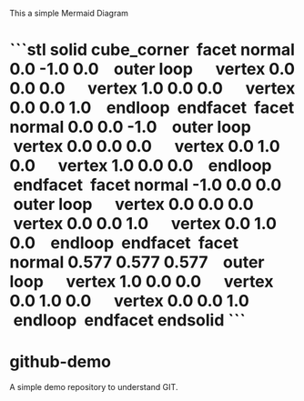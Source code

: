 This a simple Mermaid Diagram

# \`\`\`stl solid cube\_corner  facet normal 0.0 -1.0 0.0    outer loop      vertex 0.0 0.0 0.0      vertex 1.0 0.0 0.0      vertex 0.0 0.0 1.0    endloop  endfacet  facet normal 0.0 0.0 -1.0    outer loop      vertex 0.0 0.0 0.0      vertex 0.0 1.0 0.0      vertex 1.0 0.0 0.0    endloop  endfacet  facet normal -1.0 0.0 0.0    outer loop      vertex 0.0 0.0 0.0      vertex 0.0 0.0 1.0      vertex 0.0 1.0 0.0    endloop  endfacet  facet normal 0.577 0.577 0.577    outer loop      vertex 1.0 0.0 0.0      vertex 0.0 1.0 0.0      vertex 0.0 0.0 1.0    endloop  endfacet endsolid \`\`\`

# github-demo

A simple demo repository to understand GIT.
